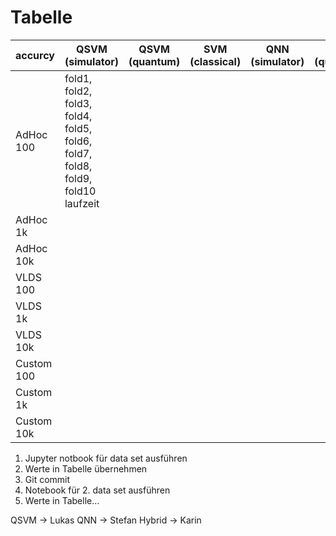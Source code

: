 # Tabelle

| accurcy    | QSVM (simulator)                                                                   | QSVM (quantum) | SVM (classical) | QNN (simulator) | QNN (quantum) | NN (classical) | Hybrid (simulator) | Hybrid (quantum) |
|------------|------------------------------------------------------------------------------------| --- | --- | --- | --- | --- | --- | --- |
| AdHoc 100  | fold1, fold2, fold3, fold4, fold5, fold6, fold7, fold8, fold9, fold10<br/>laufzeit |     |     |     |     |     |     |     |
| AdHoc 1k   |                                                                                    |     |     |     |     |     |     |     |
| AdHoc 10k  |                                                                                    |     |     |     |     |     |     |     |
| VLDS 100   |                                                                                    |     |     |     |     |     |     |     |
| VLDS 1k    |                                                                                    |     |     |     |     |     |     |     |
| VLDS 10k   |                                                                                    |     |     |     |     |     |     |     |
| Custom 100 |                                                                                    |     |     |     |     |     |     |     |
| Custom 1k  |                                                                                    |     |     |     |     |     |     |     |
| Custom 10k |                                                                                    |     |     |     |     |     |     |     |


1. Jupyter notbook für data set ausführen
2. Werte in Tabelle übernehmen
3. Git commit
4. Notebook für 2. data set ausführen
5. Werte in Tabelle...

QSVM -> Lukas
QNN -> Stefan
Hybrid -> Karin
